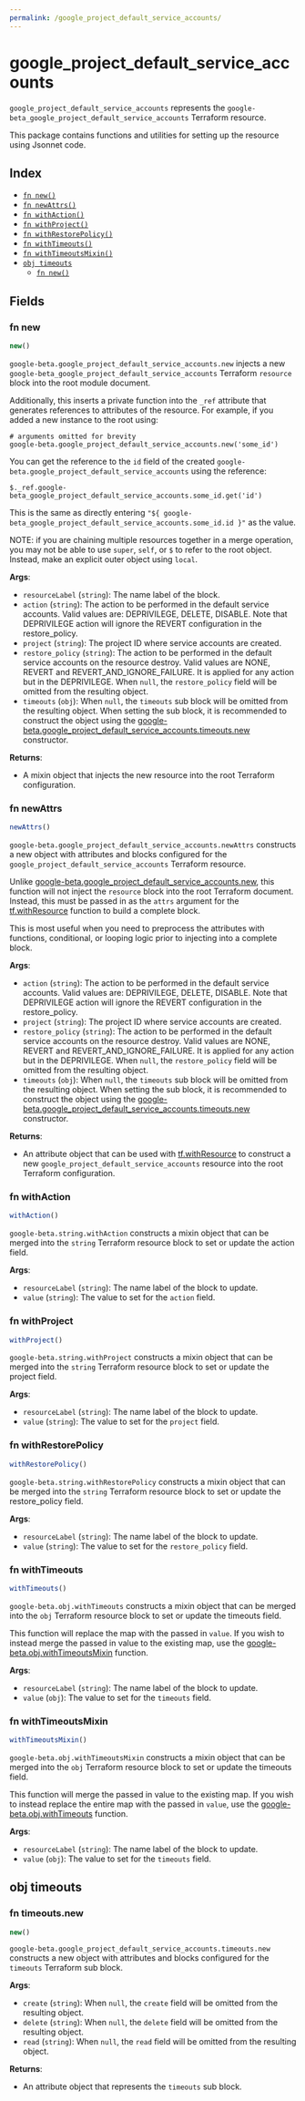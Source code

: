 ```yaml
---
permalink: /google_project_default_service_accounts/
---
```


# google_project_default_service_accounts

`google_project_default_service_accounts` represents the `google-beta_google_project_default_service_accounts` Terraform resource.



This package contains functions and utilities for setting up the resource using Jsonnet code.


## Index

* [`fn new()`](#fn-new)
* [`fn newAttrs()`](#fn-newattrs)
* [`fn withAction()`](#fn-withaction)
* [`fn withProject()`](#fn-withproject)
* [`fn withRestorePolicy()`](#fn-withrestorepolicy)
* [`fn withTimeouts()`](#fn-withtimeouts)
* [`fn withTimeoutsMixin()`](#fn-withtimeoutsmixin)
* [`obj timeouts`](#obj-timeouts)
  * [`fn new()`](#fn-timeoutsnew)

## Fields

### fn new

```ts
new()
```


`google-beta.google_project_default_service_accounts.new` injects a new `google-beta_google_project_default_service_accounts` Terraform `resource`
block into the root module document.

Additionally, this inserts a private function into the `_ref` attribute that generates references to attributes of the
resource. For example, if you added a new instance to the root using:

    # arguments omitted for brevity
    google-beta.google_project_default_service_accounts.new('some_id')

You can get the reference to the `id` field of the created `google-beta.google_project_default_service_accounts` using the reference:

    $._ref.google-beta_google_project_default_service_accounts.some_id.get('id')

This is the same as directly entering `"${ google-beta_google_project_default_service_accounts.some_id.id }"` as the value.

NOTE: if you are chaining multiple resources together in a merge operation, you may not be able to use `super`, `self`,
or `$` to refer to the root object. Instead, make an explicit outer object using `local`.

**Args**:
  - `resourceLabel` (`string`): The name label of the block.
  - `action` (`string`): The action to be performed in the default service accounts. Valid values are: DEPRIVILEGE, DELETE, DISABLE.
				Note that DEPRIVILEGE action will ignore the REVERT configuration in the restore_policy.
  - `project` (`string`): The project ID where service accounts are created.
  - `restore_policy` (`string`): The action to be performed in the default service accounts on the resource destroy.
				Valid values are NONE, REVERT and REVERT_AND_IGNORE_FAILURE. It is applied for any action but in the DEPRIVILEGE. When `null`, the `restore_policy` field will be omitted from the resulting object.
  - `timeouts` (`obj`):  When `null`, the `timeouts` sub block will be omitted from the resulting object. When setting the sub block, it is recommended to construct the object using the [google-beta.google_project_default_service_accounts.timeouts.new](#fn-googleprojectdefaultserviceaccountstimeoutsnew) constructor.

**Returns**:
- A mixin object that injects the new resource into the root Terraform configuration.


### fn newAttrs

```ts
newAttrs()
```


`google-beta.google_project_default_service_accounts.newAttrs` constructs a new object with attributes and blocks configured for the `google_project_default_service_accounts`
Terraform resource.

Unlike [google-beta.google_project_default_service_accounts.new](#fn-googleprojectdefaultserviceaccountsnew), this function will not inject the `resource`
block into the root Terraform document. Instead, this must be passed in as the `attrs` argument for the
[tf.withResource](https://github.com/tf-libsonnet/core/tree/main/docs#fn-withresource) function to build a complete block.

This is most useful when you need to preprocess the attributes with functions, conditional, or looping logic prior to
injecting into a complete block.

**Args**:
  - `action` (`string`): The action to be performed in the default service accounts. Valid values are: DEPRIVILEGE, DELETE, DISABLE.
				Note that DEPRIVILEGE action will ignore the REVERT configuration in the restore_policy.
  - `project` (`string`): The project ID where service accounts are created.
  - `restore_policy` (`string`): The action to be performed in the default service accounts on the resource destroy.
				Valid values are NONE, REVERT and REVERT_AND_IGNORE_FAILURE. It is applied for any action but in the DEPRIVILEGE. When `null`, the `restore_policy` field will be omitted from the resulting object.
  - `timeouts` (`obj`):  When `null`, the `timeouts` sub block will be omitted from the resulting object. When setting the sub block, it is recommended to construct the object using the [google-beta.google_project_default_service_accounts.timeouts.new](#fn-googleprojectdefaultserviceaccountstimeoutsnew) constructor.

**Returns**:
  - An attribute object that can be used with [tf.withResource](https://github.com/tf-libsonnet/core/tree/main/docs#fn-withresource) to construct a new `google_project_default_service_accounts` resource into the root Terraform configuration.


### fn withAction

```ts
withAction()
```

`google-beta.string.withAction` constructs a mixin object that can be merged into the `string`
Terraform resource block to set or update the action field.



**Args**:
  - `resourceLabel` (`string`): The name label of the block to update.
  - `value` (`string`): The value to set for the `action` field.


### fn withProject

```ts
withProject()
```

`google-beta.string.withProject` constructs a mixin object that can be merged into the `string`
Terraform resource block to set or update the project field.



**Args**:
  - `resourceLabel` (`string`): The name label of the block to update.
  - `value` (`string`): The value to set for the `project` field.


### fn withRestorePolicy

```ts
withRestorePolicy()
```

`google-beta.string.withRestorePolicy` constructs a mixin object that can be merged into the `string`
Terraform resource block to set or update the restore_policy field.



**Args**:
  - `resourceLabel` (`string`): The name label of the block to update.
  - `value` (`string`): The value to set for the `restore_policy` field.


### fn withTimeouts

```ts
withTimeouts()
```

`google-beta.obj.withTimeouts` constructs a mixin object that can be merged into the `obj`
Terraform resource block to set or update the timeouts field.

This function will replace the map with the passed in `value`. If you wish to instead merge the
passed in value to the existing map, use the [google-beta.obj.withTimeoutsMixin](TODO) function.

**Args**:
  - `resourceLabel` (`string`): The name label of the block to update.
  - `value` (`obj`): The value to set for the `timeouts` field.


### fn withTimeoutsMixin

```ts
withTimeoutsMixin()
```

`google-beta.obj.withTimeoutsMixin` constructs a mixin object that can be merged into the `obj`
Terraform resource block to set or update the timeouts field.

This function will merge the passed in value to the existing map. If you wish
to instead replace the entire map with the passed in `value`, use the [google-beta.obj.withTimeouts](TODO)
function.


**Args**:
  - `resourceLabel` (`string`): The name label of the block to update.
  - `value` (`obj`): The value to set for the `timeouts` field.


## obj timeouts



### fn timeouts.new

```ts
new()
```


`google-beta.google_project_default_service_accounts.timeouts.new` constructs a new object with attributes and blocks configured for the `timeouts`
Terraform sub block.



**Args**:
  - `create` (`string`):  When `null`, the `create` field will be omitted from the resulting object.
  - `delete` (`string`):  When `null`, the `delete` field will be omitted from the resulting object.
  - `read` (`string`):  When `null`, the `read` field will be omitted from the resulting object.

**Returns**:
  - An attribute object that represents the `timeouts` sub block.

